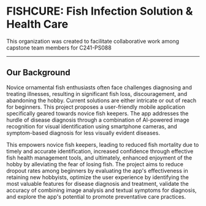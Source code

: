 # FISHCURE: Fish Infection Solution & Health Care

This organization was created to facilitate collaborative work among capstone team members for C241-PS088

---
## Our Background 
Novice ornamental fish enthusiasts often face challenges diagnosing and treating illnesses, resulting in significant fish loss, discouragement, and abandoning the hobby. Current solutions are either intricate or out of reach for beginners. This project proposes a user-friendly mobile application specifically geared towards novice fish keepers. The app addresses the hurdle of disease diagnosis through a combination of AI-powered image recognition for visual identification using smartphone cameras, and symptom-based diagnosis for less visually evident diseases. 

This empowers novice fish keepers, leading to reduced fish mortality due to timely and accurate identification, increased confidence through effective fish health management tools, and ultimately, enhanced enjoyment of the hobby by alleviating the fear of losing fish. The project aims to reduce dropout rates among beginners by evaluating the app's effectiveness in retaining new hobbyists, optimize the user experience by identifying the most valuable features for disease diagnosis and treatment, validate the accuracy of combining image analysis and textual symptoms for diagnosis, and explore the app's potential to promote preventative care practices.
